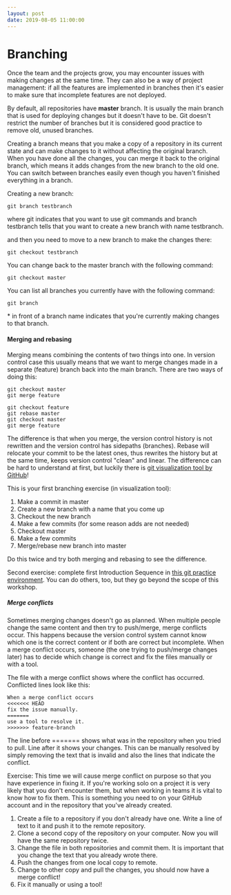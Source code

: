 ```yaml
---
layout: post
date: 2019-08-05 11:00:00
---
```


# Branching

Once the team and the projects grow, you may encounter issues with making changes at the same time. 
They can also be a way of project management: if all the features are implemented in branches then it's easier to make sure that incomplete features are not deployed. 

By default, all repositories have **master** branch. It is usually the main branch that is used for deploying changes but it doesn't have to be. Git doesn't restrict the number of branches but it is considered good practice to remove old, unused branches. 

Creating a branch means that you make a copy of a repository in its current state and can make changes to it without affecting the original branch. When you have done all the changes, you can merge it back to the original branch, which means it adds changes from the new branch to the old one. You can switch between branches easily even though you haven't finished everything in a branch.

Creating a new branch:
```
git branch testbranch
```
where git indicates that you want to use git commands and branch testbranch tells that you want to create a new branch with name testbranch. 

and then you need to move to a new branch to make the changes there:
```
git checkout testbranch
```
You can change back to the master branch with the following command:
```
git checkout master 
```
You can list all branches you currently have with the following command:
```
git branch 
```
\* in front of a branch name indicates that you're currently making changes to that branch. 

#### Merging and rebasing
Merging means combining the contents of two things into one. In version control case this usually means that we want to merge changes made in a separate (feature) branch back into the main branch. There are two ways of doing this:

```
git checkout master 
git merge feature 
```

```
git checkout feature
git rebase master
git checkout master
git merge feature
```

The difference is that when you merge, the version control history is not rewritten and the version control has sidepaths (branches). Rebase will relocate your commit to be the latest ones, thus rewrites the history but at the same time, keeps version control "clean" and linear. The difference can be hard to understand at first, but luckily there is [git visualization tool by GitHub](http://git-school.github.io/visualizing-git/)!

This is your first branching exercise (in visualization tool): 
1. Make a commit in master
2. Create a new branch with a name that you come up
3. Checkout the new branch
4. Make a few commits (for some reason adds are not needed)
5. Checkout master
6. Make a few commits 
7. Merge/rebase new branch into master

Do this twice and try both merging and rebasing to see the difference.

Second exercise: complete first Introduction Sequence in [this git practice environment](https://learngitbranching.js.org/). You can do others, too, but they go beyond the scope of this workshop. 


##### Merge conflicts
Sometimes merging changes doesn't go as planned. When multiple people change the same content and then try to push/merge, merge conflicts occur. This happens because the version control system cannot know which one is the correct content or if both are correct but incomplete. When a merge conflict occurs, someone (the one trying to push/merge changes later) has to decide which change is correct and fix the files manually or with a tool.

The file with a merge conflict shows where the conflict has occurred. Conflicted lines look like this:
```
When a merge conflict occurs
<<<<<<< HEAD
fix the issue manually.
=======
use a tool to resolve it.
>>>>>>> feature-branch
```
The line before ======= shows what was in the repository when you tried to pull. Line after it shows your changes. This can be manually resolved by simply removing the text that is invalid and also the lines that indicate the conflict. 



Exercise:
This time we will cause merge conflict on purpose so that you have experience in fixing it. If you're working solo on a project it is very likely that you don't encounter them, but when working in teams it is vital to know how to fix them. This is something you need to on your GitHub account and in the repository that you've already created. 

1. Create a file to a repository if you don't already have one. Write a line of text to it and push it to the remote repository.
2. Clone a second copy of the repository on your computer. Now you will have the same repository twice. 
3. Change the file in both repositories and commit them. It is important that you change the text that you already wrote there. 
4. Push the changes from one local copy to remote.
5. Change to other copy and pull the changes, you should now have a merge conflict!
6. Fix it manually or using a tool!